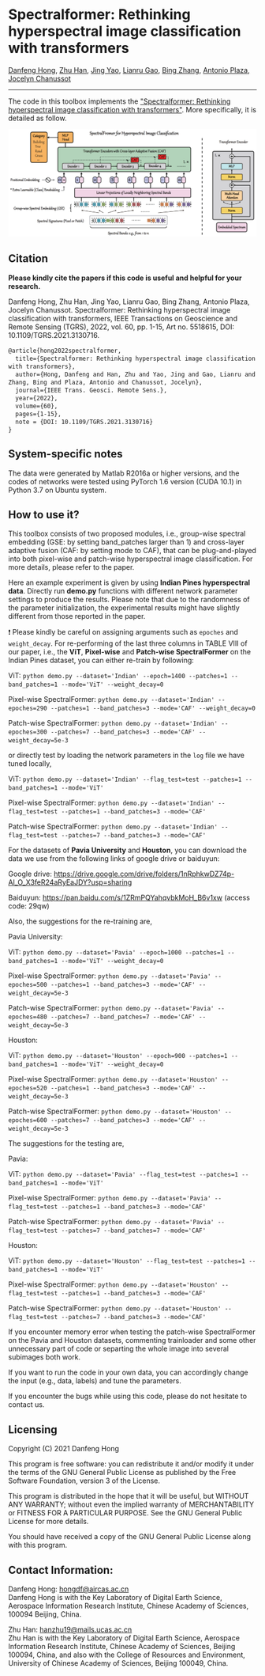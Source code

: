 # Spectralformer: Rethinking hyperspectral image classification with transformers

[Danfeng Hong](https://sites.google.com/view/danfeng-hong), [Zhu Han](https://www.researchgate.net/profile/Zhu-Han-2), [Jing Yao](https://scholar.google.com/citations?user=1SHd5ygAAAAJ&hl=en), [Lianru Gao](https://scholar.google.com/citations?hl=en&user=f6OnhtcAAAAJ), [Bing Zhang](http://english.radi.cas.cn/Education/PhDS/201401/t20140109_115415.html), [Antonio Plaza](https://scholar.google.com/citations?user=F1UAj8oAAAAJ&hl=en), [Jocelyn Chanussot](http://jocelyn-chanussot.net/)

___________

The code in this toolbox implements the ["Spectralformer: Rethinking hyperspectral image classification with transformers"](https://ieeexplore.ieee.org/document/9627165). More specifically, it is detailed as follow.

![alt text](./SpectralFormer.PNG)

Citation
---------------------

**Please kindly cite the papers if this code is useful and helpful for your research.**

Danfeng Hong, Zhu Han, Jing Yao, Lianru Gao, Bing Zhang, Antonio Plaza, Jocelyn Chanussot. Spectralformer: Rethinking hyperspectral image classification with transformers, IEEE Transactions on Geoscience and Remote Sensing (TGRS), 2022, vol. 60, pp. 1-15, Art no. 5518615, DOI: 10.1109/TGRS.2021.3130716.

    @article{hong2022spectralformer,
      title={Spectralformer: Rethinking hyperspectral image classification with transformers},
      author={Hong, Danfeng and Han, Zhu and Yao, Jing and Gao, Lianru and Zhang, Bing and Plaza, Antonio and Chanussot, Jocelyn},
      journal={IEEE Trans. Geosci. Remote Sens.},
      year={2022},
      volume={60},
      pages={1-15},
      note = {DOI: 10.1109/TGRS.2021.3130716}
    }
    
System-specific notes
---------------------
The data were generated by Matlab R2016a or higher versions, and the codes of networks were tested using PyTorch 1.6 version (CUDA 10.1) in Python 3.7 on Ubuntu system.

How to use it?
---------------------
This toolbox consists of two proposed modules, i.e., group-wise spectral embedding (GSE: by setting band_patches larger than 1) and cross-layer adaptive fusion (CAF: by setting mode to CAF), that can be plug-and-played into both pixel-wise and patch-wise hyperspectral image classification. For more details, please refer to the paper.

Here an example experiment is given by using **Indian Pines hyperspectral data**. Directly run **demo.py** functions with different network parameter settings to produce the results. Please note that due to the randomness of the parameter initialization, the experimental results might have slightly different from those reported in the paper.

:exclamation: Please kindly be careful on assigning arguments such as `epoches` and `weight_decay`. For re-performing of the last three columns in TABLE VIII of our paper, i.e., the **ViT**, **Pixel-wise** and **Patch-wise SpectralFormer** on the Indian Pines dataset, you can either re-train by following:

ViT: `python demo.py --dataset='Indian' --epoch=1400 --patches=1 --band_patches=1 --mode='ViT' --weight_decay=0`

Pixel-wise SpectralFormer: `python demo.py --dataset='Indian' --epoches=290 --patches=1 --band_patches=3 --mode='CAF' --weight_decay=0`

Patch-wise SpectralFormer: `python demo.py --dataset='Indian' --epoches=300 --patches=7 --band_patches=3 --mode='CAF' --weight_decay=5e-3`

or directly test by loading the network parameters in the `log` file we have tuned locally,

ViT: `python demo.py --dataset='Indian' --flag_test=test --patches=1 --band_patches=1 --mode='ViT'`

Pixel-wise SpectralFormer: `python demo.py --dataset='Indian' --flag_test=test --patches=1 --band_patches=3 --mode='CAF'`

Patch-wise SpectralFormer: `python demo.py --dataset='Indian' --flag_test=test --patches=7 --band_patches=3 --mode='CAF'`

For the datasets of **Pavia University** and **Houston**, you can download the data we use from the following links of google drive or baiduyun:

Google drive: https://drive.google.com/drive/folders/1nRphkwDZ74p-Al_O_X3feR24aRyEaJDY?usp=sharing

Baiduyun: https://pan.baidu.com/s/1ZRmPQYahqvbkMoH_B6v1xw (access code: 29qw)

Also, the suggestions for the re-training are,

Pavia University:

ViT: `python demo.py --dataset='Pavia' --epoch=1000 --patches=1 --band_patches=1 --mode='ViT' --weight_decay=0`

Pixel-wise SpectralFormer: `python demo.py --dataset='Pavia' --epoches=500 --patches=1 --band_patches=3 --mode='CAF' --weight_decay=5e-3`

Patch-wise SpectralFormer: `python demo.py --dataset='Pavia' --epoches=480 --patches=7 --band_patches=7 --mode='CAF' --weight_decay=5e-3`

Houston:

ViT: `python demo.py --dataset='Houston' --epoch=900 --patches=1 --band_patches=1 --mode='ViT' --weight_decay=0`

Pixel-wise SpectralFormer: `python demo.py --dataset='Houston' --epoches=520 --patches=1 --band_patches=3 --mode='CAF' --weight_decay=5e-3`

Patch-wise SpectralFormer: `python demo.py --dataset='Houston' --epoches=600 --patches=7 --band_patches=3 --mode='CAF' --weight_decay=5e-3`

The suggestions for the testing are,

Pavia:

ViT: `python demo.py --dataset='Pavia' --flag_test=test --patches=1 --band_patches=1 --mode='ViT'`

Pixel-wise SpectralFormer: `python demo.py --dataset='Pavia' --flag_test=test --patches=1 --band_patches=3 --mode='CAF'`

Patch-wise SpectralFormer: `python demo.py --dataset='Pavia' --flag_test=test --patches=7 --band_patches=7 --mode='CAF'`

Houston:

ViT: `python demo.py --dataset='Houston' --flag_test=test --patches=1 --band_patches=1 --mode='ViT'`

Pixel-wise SpectralFormer: `python demo.py --dataset='Houston' --flag_test=test --patches=1 --band_patches=3 --mode='CAF'`

Patch-wise SpectralFormer: `python demo.py --dataset='Houston' --flag_test=test --patches=7 --band_patches=3 --mode='CAF'`

If you encounter memory error when testing the patch-wise SpectralFormer on the Pavia and Houston datasets, commenting trainloader and some other unnecessary part of code or separting the whole image into several subimages both work.

If you want to run the code in your own data, you can accordingly change the input (e.g., data, labels) and tune the parameters.

If you encounter the bugs while using this code, please do not hesitate to contact us.

Licensing
---------

Copyright (C) 2021 Danfeng Hong

This program is free software: you can redistribute it and/or modify it under the terms of the GNU General Public License as published by the Free Software Foundation, version 3 of the License.

This program is distributed in the hope that it will be useful, but WITHOUT ANY WARRANTY; without even the implied warranty of MERCHANTABILITY or FITNESS FOR A PARTICULAR PURPOSE. See the GNU General Public License for more details.

You should have received a copy of the GNU General Public License along with this program.

Contact Information:
--------------------

Danfeng Hong: hongdf@aircas.ac.cn<br>
Danfeng Hong is with the Key Laboratory of Digital Earth Science, Aerospace Information Research Institute, Chinese Academy of Sciences, 100094 Beijing, China. 

Zhu Han: hanzhu19@mails.ucas.ac.cn<br>
Zhu Han is with the Key Laboratory of Digital Earth Science, Aerospace Information Research Institute, Chinese Academy of Sciences, Beijing 100094, China, and also with the College of Resources and Environment, University of Chinese Academy of Sciences, Beijing 100049, China.
